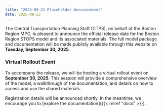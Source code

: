```yaml
---
title: "2025-08-23 Placeholder Announcement"
date: 2025-08-23
---
```


The Central Transportation Planning Staff (CTPS), on behalf of the Boston Region MPO, is pleased to announce the official release date for the Boston Region STOPS model and its associated materials. The full model package and documentation will be made publicly available through this website on **Tuesday, September 30, 2025**.

### Virtual Rollout Event
To accompany the release, we will be hosting a virtual rollout event on **September 30, 2025**. This session will provide a comprehensive overview of the model, a walkthrough of the documentation, and details on how to access and use the shared materials.

Registration details will be announced shortly. In the meantime, we encourage you to [explore the documentation]({{< relref "docs" >}}).